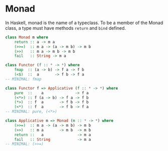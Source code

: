 # Monad

In Haskell, monad is the name of a typeclass. To be a member of the Monad class, a type must have methods `return` and `bind` defined.

```hs
class Monad m where
    return :: a -> m a
    (>>=)  :: m a -> (a -> m b) -> m b
    (>>)   :: m a -> m b -> m b
    fail   :: String -> m a
```



```hs
class Functor (f :: * -> *) where
    fmap  :: (a -> b) -> f a -> f b
    (<$)  ::  a       -> f b -> f a
-- MINIMAL: fmap

class Functor f => Applicative (f :: * -> *) where
    pure  ::    a              -> f a
    (<*>) :: f (a -> b) -> f a -> f b
    (*>)  :: f  a       -> f b -> f b
    (<*)  :: f  a       -> f b -> f a
-- MINIMAL: pure, (<*>)

class Applicative m => Monad (m :: * -> *) where
    (>>=)  :: m a -> (a -> m b) -> m b
    (>>)   :: m a       -> m b  -> m b
    return ::   a               -> m a
    fail   :: String            -> m a
-- MINIMAL: (>>=)
```
